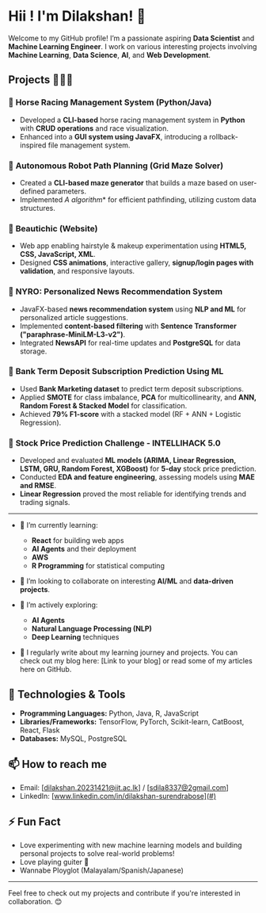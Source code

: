 # Hii ! I'm Dilakshan! 👋

Welcome to my GitHub profile! I’m a passionate aspiring **Data Scientist** and **Machine Learning Engineer**. I work on various interesting projects involving **Machine Learning**, **Data Science**, **AI**, and **Web Development**.

## Projects 🧑🏽‍💻

### 🔹 **Horse Racing Management System** (Python/Java)
- Developed a **CLI-based** horse racing management system in **Python** with **CRUD operations** and race visualization.
- Enhanced into a **GUI system using JavaFX**, introducing a rollback-inspired file management system.

### 🔹 **Autonomous Robot Path Planning (Grid Maze Solver)**
- Created a **CLI-based maze generator** that builds a maze based on user-defined parameters.
- Implemented **A* algorithm** for efficient pathfinding, utilizing custom data structures.

### 🔹 **Beautichic (Website)**
- Web app enabling hairstyle & makeup experimentation using **HTML5, CSS, JavaScript, XML**.
- Designed **CSS animations**, interactive gallery, **signup/login pages with validation**, and responsive layouts.

### 🔹 **NYRO: Personalized News Recommendation System**
- JavaFX-based **news recommendation system** using **NLP and ML** for personalized article suggestions.
- Implemented **content-based filtering** with **Sentence Transformer ("paraphrase-MiniLM-L3-v2")**.
- Integrated **NewsAPI** for real-time updates and **PostgreSQL** for data storage.

### 🔹 **Bank Term Deposit Subscription Prediction Using ML**
- Used **Bank Marketing dataset** to predict term deposit subscriptions.
- Applied **SMOTE** for class imbalance, **PCA** for multicollinearity, and **ANN, Random Forest & Stacked Model** for classification.
- Achieved **79% F1-score** with a stacked model (RF + ANN + Logistic Regression).

### 🔹 **Stock Price Prediction Challenge - INTELLIHACK 5.0**
- Developed and evaluated **ML models (ARIMA, Linear Regression, LSTM, GRU, Random Forest, XGBoost)** for **5-day** stock price prediction.
- Conducted **EDA and feature engineering**, assessing models using **MAE and RMSE**.
- **Linear Regression** proved the most reliable for identifying trends and trading signals.

---
  
- 🌱 I’m currently learning:
  - **React** for building web apps
  - **AI Agents** and their deployment
  - **AWS**
  - **R Programming** for statistical computing
  
- 👯 I’m looking to collaborate on interesting **AI/ML** and **data-driven projects**.
  
- 🤖 I’m actively exploring:
  - **AI Agents**
  - **Natural Language Processing (NLP)**
  - **Deep Learning** techniques

- 📝 I regularly write about my learning journey and projects. You can check out my blog here: [Link to your blog] or read some of my articles here on GitHub.

## 🔧 Technologies & Tools
- **Programming Languages:** Python, Java, R, JavaScript
- **Libraries/Frameworks:** TensorFlow, PyTorch, Scikit-learn, CatBoost, React, Flask
- **Databases:** MySQL, PostgreSQL

## 📫 How to reach me
- Email: [dilakshan.20231421@iit.ac.lk] / [sdila8337@2gmail.com]
- LinkedIn: [www.linkedin.com/in/dilakshan-surendrabose](#)

## ⚡ Fun Fact
- Love experimenting with new machine learning models and building personal projects to solve real-world problems!
- Love playing guiter 🎸
- Wannabe Ployglot (Malayalam/Spanish/Japanese)
---

Feel free to check out my projects and contribute if you're interested in collaboration. 😊
